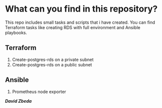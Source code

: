 # What can you find in this repository?
This repo includes small tasks and scripts that i have created. You can find Terraform tasks like creating  RDS with full environment  and Ansible playbooks.

## Terraform 
1. Create-postgres-rds on a private subnet 
2. Create-postgres-rds on a public subnet 

## Ansible 
1. Prometheus node exporter

***David Zbeda***
